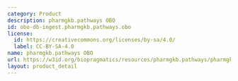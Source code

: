 ```yaml
---
category: Product
description: pharmgkb.pathways OBO
id: obo-db-ingest.pharmgkb.pathways.obo
license:
  id: https://creativecommons.org/licenses/by-sa/4.0/
  label: CC-BY-SA-4.0
name: pharmgkb.pathways OBO
url: https://w3id.org/biopragmatics/resources/pharmgkb.pathways/pharmgkb.pathways.obo
layout: product_detail
---
```

